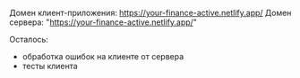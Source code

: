 Домен клиент-приложения: https://your-finance-active.netlify.app/
Домен сервера: "https://your-finance-active.netlify.app/"

Осталось:

- обработка ошибок на клиенте от сервера
- тесты клиента
